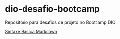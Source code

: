 # dio-desafio-bootcamp
Repositório para desafios de projeto no Bootcamp DIO


[Sintaxe Básica Markdown](https://www.markdownguide.org/basic-syntax)
